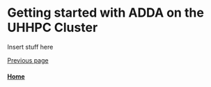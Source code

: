 # Getting started with ADDA on the UHHPC Cluster

Insert stuff here

[Previous page](privacy-warning.md)

#### [Home](./README.md) 
